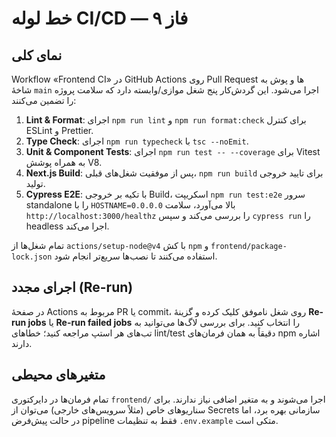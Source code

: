 # خط لوله CI/CD — فاز ۹

## نمای کلی

Workflow «Frontend CI» در GitHub Actions روی Pull Request ها و پوش به شاخهٔ `main` اجرا می‌شود. این گردش‌کار پنج شغل موازی/وابسته دارد که سلامت پروژه را تضمین می‌کنند:

1. **Lint & Format**: اجرای `npm run lint` و `npm run format:check` برای کنترل ESLint و Prettier.
2. **Type Check**: اجرای `npm run typecheck` با `tsc --noEmit`.
3. **Unit & Component Tests**: اجرای `npm run test -- --coverage` برای Vitest به همراه پوشش V8.
4. **Next.js Build**: پس از موفقیت شغل‌های قبلی، `npm run build` برای تایید خروجی تولید.
5. **Cypress E2E**: با تکیه بر خروجی Build، اسکریپت `npm run test:e2e` سرور standalone را با `HOSTNAME=0.0.0.0` بالا می‌آورد، سلامت `http://localhost:3000/healthz` را بررسی می‌کند و سپس `cypress run` را headless اجرا می‌کند.

تمام شغل‌ها از `actions/setup-node@v4` با کش `npm` و `frontend/package-lock.json` استفاده می‌کنند تا نصب‌ها سریع‌تر انجام شود.

## اجرای مجدد (Re-run)

در صفحهٔ Actions مربوط به PR یا commit، روی شغل ناموفق کلیک کرده و گزینهٔ **Re-run jobs** یا **Re-run failed jobs** را انتخاب کنید. برای بررسی لاگ‌ها می‌توانید به تب‌های هر استپ مراجعه کنید؛ خطاهای lint/test دقیقاً به همان فرمان‌های npm اشاره دارند.

## متغیرهای محیطی

تمام فرمان‌ها در دایرکتوری `frontend/` اجرا می‌شوند و به متغیر اضافی نیاز ندارند. برای سناریوهای خاص (مثلاً سرویس‌های خارجی) می‌توان از Secrets سازمانی بهره برد، اما در حالت پیش‌فرض pipeline فقط به تنظیمات `.env.example` متکی است.
